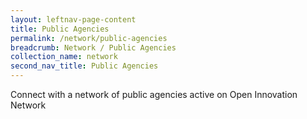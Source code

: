 ```yaml
---
layout: leftnav-page-content
title: Public Agencies
permalink: /network/public-agencies
breadcrumb: Network / Public Agencies
collection_name: network
second_nav_title: Public Agencies
---
```


Connect with a network of public agencies active on Open Innovation Network
